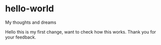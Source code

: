 # hello-world
My thoughts and dreams

Hello this is my first change, want to check how this works. Thank you for your feedback.
